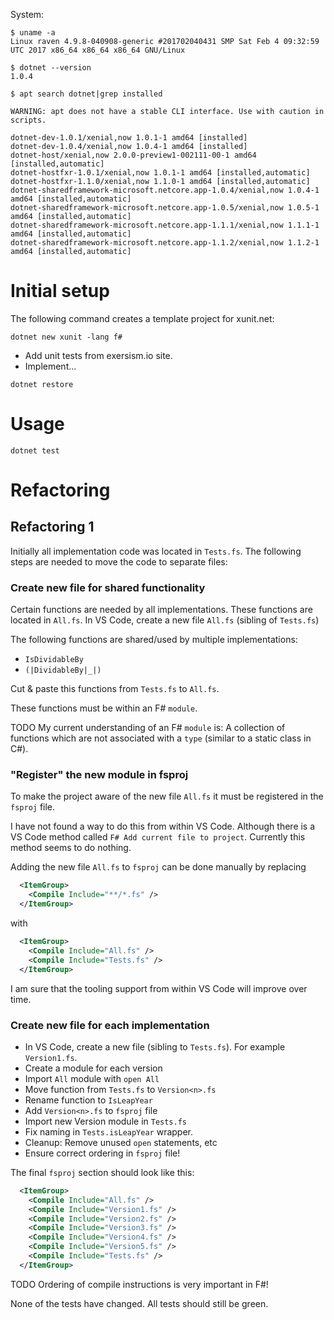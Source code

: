 System:
```
$ uname -a
Linux raven 4.9.8-040908-generic #201702040431 SMP Sat Feb 4 09:32:59 UTC 2017 x86_64 x86_64 x86_64 GNU/Linux

$ dotnet --version
1.0.4

$ apt search dotnet|grep installed

WARNING: apt does not have a stable CLI interface. Use with caution in scripts.

dotnet-dev-1.0.1/xenial,now 1.0.1-1 amd64 [installed]
dotnet-dev-1.0.4/xenial,now 1.0.4-1 amd64 [installed]
dotnet-host/xenial,now 2.0.0-preview1-002111-00-1 amd64 [installed,automatic]
dotnet-hostfxr-1.0.1/xenial,now 1.0.1-1 amd64 [installed,automatic]
dotnet-hostfxr-1.1.0/xenial,now 1.1.0-1 amd64 [installed,automatic]
dotnet-sharedframework-microsoft.netcore.app-1.0.4/xenial,now 1.0.4-1 amd64 [installed,automatic]
dotnet-sharedframework-microsoft.netcore.app-1.0.5/xenial,now 1.0.5-1 amd64 [installed,automatic]
dotnet-sharedframework-microsoft.netcore.app-1.1.1/xenial,now 1.1.1-1 amd64 [installed,automatic]
dotnet-sharedframework-microsoft.netcore.app-1.1.2/xenial,now 1.1.2-1 amd64 [installed,automatic]
```

# Initial setup

The following command creates a template project for xunit.net:
```
dotnet new xunit -lang f#
```

- Add unit tests from exersism.io site.
- Implement...

```
dotnet restore
```

# Usage

```
dotnet test
```

# Refactoring

## Refactoring 1

Initially all implementation code was located in `Tests.fs`. The following steps are needed to move the code to separate files:

### Create new file for shared functionality

Certain functions are needed by all implementations. These functions are located in `All.fs`. In VS Code, create a new file `All.fs` (sibling of `Tests.fs`)

The following functions are shared/used by multiple implementations:

- `IsDividableBy`
- `(|DividableBy|_|)`

Cut & paste this functions from `Tests.fs` to `All.fs`.

These functions must be within an F# `module`.

TODO My current understanding of an F# `module` is: A collection of functions which are not associated with a `type` (similar to a static class in C#).

### "Register" the new module in fsproj

To make the project aware of the new file `All.fs` it must be registered in the `fsproj` file.

I have not found a way to do this from within VS Code. Although there is a VS Code method called `F# Add current file to project`. Currently this method seems to do nothing.

Adding the new file `All.fs` to `fsproj` can be done manually by replacing 

```xml
  <ItemGroup>
    <Compile Include="**/*.fs" />
  </ItemGroup>
```
with

```xml
  <ItemGroup>
    <Compile Include="All.fs" />
    <Compile Include="Tests.fs" />
  </ItemGroup>
```
I am sure that the tooling support from within VS Code will improve over time.

### Create new file for each implementation

- In VS Code, create a new file (sibling to `Tests.fs`). For example `Version1.fs`.
- Create a module for each version
- Import `All` module with `open All`
- Move function from `Tests.fs` to `Version<n>.fs`
- Rename function to `IsLeapYear`
- Add `Version<n>.fs` to `fsproj` file
- Import new Version module in `Tests.fs`
- Fix naming in `Tests.isLeapYear` wrapper.
- Cleanup: Remove unused `open` statements, etc
- Ensure correct ordering in `fsproj` file!

The final `fsproj` section should look like this:

```xml
  <ItemGroup>
    <Compile Include="All.fs" />
    <Compile Include="Version1.fs" />
    <Compile Include="Version2.fs" />
    <Compile Include="Version3.fs" />
    <Compile Include="Version4.fs" />
    <Compile Include="Version5.fs" />
    <Compile Include="Tests.fs" />
  </ItemGroup>
```

TODO Ordering of compile instructions is very important in F#!

None of the tests have changed. All tests should still be green.